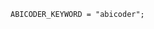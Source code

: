 <!-- This file is generated automatically by infrastructure scripts. Please don't edit by hand. -->

```{ .ebnf .slang-ebnf #ABICODER_KEYWORD }
ABICODER_KEYWORD = "abicoder";
```
